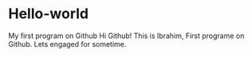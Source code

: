 # Hello-world
My first program on Github
Hi Github!
This is Ibrahim, First programe on Github. Lets engaged for sometime. 
